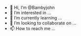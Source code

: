 - 👋 Hi, I’m @Bambyjohn
- 👀 I’m interested in ...
- 🌱 I’m currently learning ...
- 💞️ I’m looking to collaborate on ...
- 📫 How to reach me ...

<!---
Bambyjohn/Bambyjohn is a ✨ special ✨ repository because its `README.md` (this file) appears on your GitHub profile.
You can click the Preview link to take a look at your changes.
--->

